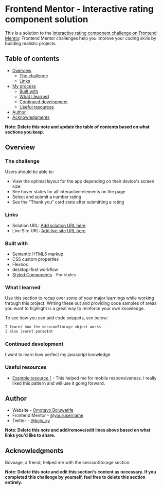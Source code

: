 # Frontend Mentor - Interactive rating component solution

This is a solution to the [Interactive rating component challenge on Frontend Mentor](https://www.frontendmentor.io/challenges/interactive-rating-component-koxpeBUmI). Frontend Mentor challenges help you improve your coding skills by building realistic projects.

## Table of contents

- [Overview](#overview)
  - [The challenge](#the-challenge)
  - [Links](#links)
- [My process](#my-process)
  - [Built with](#built-with)
  - [What I learned](#what-i-learned)
  - [Continued development](#continued-development)
  - [Useful resources](#useful-resources)
- [Author](#author)
- [Acknowledgments](#acknowledgments)

**Note: Delete this note and update the table of contents based on what sections you keep.**

## Overview

### The challenge

Users should be able to:

- View the optimal layout for the app depending on their device's screen size
- See hover states for all interactive elements on the page
- Select and submit a number rating
- See the "Thank you" card state after submitting a rating

### Links

- Solution URL: [Add solution URL here](https://github.com/omotayobolu/interactive-rating-component)
- Live Site URL: [Add live site URL here](https://omotayobolu.github.io/interactive-rating-component/)

### Built with

- Semantic HTML5 markup
- CSS custom properties
- Flexbox
- desktop-first workflow
- [Styled Components](https://googlefonts.com/) - For styles

### What I learned

Use this section to recap over some of your major learnings while working through this project. Writing these out and providing code samples of areas you want to highlight is a great way to reinforce your own knowledge.

To see how you can add code snippets, see below:

```js
I learnt how the sessionStorage object works
I also learnt parseInt
```

### Continued development

I want to learn how perfect my javascript knowledge

### Useful resources

- [Example resource 1](https://www.stackoverflow.com) - This helped me for mobile responsiveness. I really liked this pattern and will use it going forward.

## Author

- Website - [Omotayo Boluwatife](https://www.your-site.com)
- Frontend Mentor - [@yourusername](https://www.frontendmentor.io/profile/yourusername)
- Twitter - [@bolu_xy](https://www.twitter.com/bolu_xy)

**Note: Delete this note and add/remove/edit lines above based on what links you'd like to share.**

## Acknowledgments

Bovaage, a friend, helped me with the sessionStorage section

**Note: Delete this note and edit this section's content as necessary. If you completed this challenge by yourself, feel free to delete this section entirely.**

